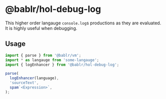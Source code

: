# @bablr/hol-debug-log

This higher order langauge `console.log`s productions as they are evaluated. It is highly useful when debugging.

## Usage

```js
import { parse } from '@bablr/vm';
import * as langauge from 'some-langauge';
import { logEnhancer } from '@bablr/hol-debug-log';

parse(
  logEnhancer(language),
  'sourceText',
  spam`<Expression>`,
);
```
